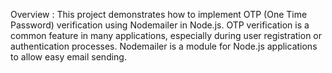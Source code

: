 Overview :
This project demonstrates how to implement OTP (One Time Password) verification using Nodemailer in Node.js. OTP verification is a common feature in many applications, especially during user registration or authentication processes. Nodemailer is a module for Node.js applications to allow easy email sending.
